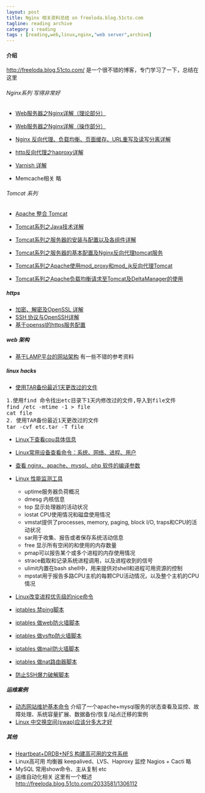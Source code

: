 ```yaml
---
layout: post
title: Nginx 相关资料总结 on freeloda.blog.51cto.com
tagline: reading archive
category : reading
tags : [reading,web,linux,nginx,"web server",archive]
---
```


#### 介绍

http://freeloda.blog.51cto.com/ 是一个很不错的博客，专门学习了一下，总结在这里

###### Nginx系列 写得非常好

* [Web服务器之Nginx详解（理论部分）](http://freeloda.blog.51cto.com/2033581/1285332)
* [Web服务器之Nginx详解（操作部分）](http://freeloda.blog.51cto.com/2033581/1285722)
* [Nginx 反向代理、负载均衡、页面缓存、URL重写及读写分离详解](http://freeloda.blog.51cto.com/2033581/1288553)


* [http反向代理之haproxy详解](http://freeloda.blog.51cto.com/2033581/1294094)
* [Varnish 详解](http://freeloda.blog.51cto.com/2033581/1297414)
* Memcache相关 略

###### Tomcat 系列

* [Apache 整合 Tomcat](http://freeloda.blog.51cto.com/2033581/1189108)

* [Tomcat系列之Java技术详解](http://freeloda.blog.51cto.com/2033581/1298687)
* [Tomcat系列之服务器的安装与配置以及各组件详解](http://freeloda.blog.51cto.com/2033581/1299644)
* [Tomcat系列之服务器的基本配置及Nginx反向代理tomcat服务](http://freeloda.blog.51cto.com/2033581/1300915)
* [Tomcat系列之Apache使用mod_proxy和mod_jk反向代理Tomcat](http://freeloda.blog.51cto.com/2033581/1301382)
* [Tomcat系列之Apache负载均衡请求至Tomcat及DeltaManager的使用](http://freeloda.blog.51cto.com/2033581/1301888)

##### https

* [加密、解密及OpenSSL 详解](http://freeloda.blog.51cto.com/2033581/1216176)
* [SSH 协议与OpenSSH详解](http://freeloda.blog.51cto.com/2033581/1216374)
* [基于openssl的https服务配置](http://freeloda.blog.51cto.com/2033581/1218939)


##### web 架构

* [基于LAMP平台的网站架构](http://freeloda.blog.51cto.com/2033581/1131591)
  有一些不错的参考资料


##### linux hacks

* [使用TAR备份最近1天更改过的文件](http://freeloda.blog.51cto.com/2033581/1119756)

<pre>
1.使用find 命令找出etc目录下1天内修改过的文件,导入到file文件
find /etc -mtime -1 > file
cat file
2. 使用TAR备份最近1天更改过的文件
tar -cvf etc.tar -T file
</pre>

* [Linux下查看cpu具体信息](http://freeloda.blog.51cto.com/2033581/1189084)
* [Linux常用设备查看命令：系统、网络、进程、用户](http://freeloda.blog.51cto.com/2033581/1189098)
* [查看 nginx、apache、mysql、php 软件的编译参数](http://freeloda.blog.51cto.com/2033581/1189100)

* [Linux 性能监测工具](http://freeloda.blog.51cto.com/2033581/1189103)

  * uptime服务器负荷概况
  * dmesg 内核信息
  * top 显示处理器的活动状况
  * iostat CPU使用情况和磁盘使用情况
  * vmstat提供了processes, memory, paging, block I/O, traps和CPU的活动状况
  * sar用于收集、报告或者保存系统活动信息
  * free 显示所有空闲的和使用的内存数量
  * pmap可以报告某个或多个进程的内存使用情况
  * strace截取和记录系统进程调用，以及进程收到的信号
  * ulimit内置在bash shell中，用来提供对shell和进程可用资源的控制
  * mpstat用于报告多路CPU主机的每颗CPU活动情况，以及整个主机的CPU情况

* [Linux改变进程优先级的nice命令](http://freeloda.blog.51cto.com/2033581/1189104)

* [iptables 禁ping脚本](http://freeloda.blog.51cto.com/2033581/1189205)
* [iptables 做web防火墙脚本](http://freeloda.blog.51cto.com/2033581/1189201)
* [iptables 做vsftp防火墙脚本](http://freeloda.blog.51cto.com/2033581/1189198)
* [iptables 做mail防火墙脚本](http://freeloda.blog.51cto.com/2033581/1189194)
* [iptables 做nat路由器脚本](http://freeloda.blog.51cto.com/2033581/1189188)

* [防止SSH爆力破解脚本](http://freeloda.blog.51cto.com/2033581/1189211)


##### 运维案例

* [动态网站维护基本命令](http://freeloda.blog.51cto.com/2033581/1131591)
  介绍了一个apache+mysql服务的状态查看及监控、故障处理、系统容量扩展、数据备份/恢复/站点迁移的案例
* [Linux 中交换空间(swap)应该分多大才好](http://freeloda.blog.51cto.com/2033581/1199449)

##### 其他

* [Heartbeat+DRDB+NFS 构建高可用的文件系统](http://freeloda.blog.51cto.com/2033581/1189126)
* Linux高可用 均衡器 keepalived、LVS、Haproxy 监控 Nagios + Cacti 略
* MySQL 常用show命令、主从复制 etc
* 运维自动化相关 这里有一个概述 http://freeloda.blog.51cto.com/2033581/1306112
